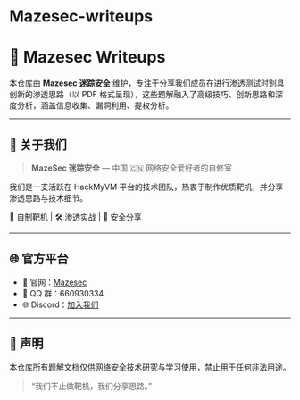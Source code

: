 # Mazesec-writeups
# 🧩 Mazesec Writeups

本仓库由 **Mazesec 迷踪安全** 维护，专注于分享我们成员在进行渗透测试时别具创新的渗透思路（以 PDF 格式呈现），这些题解融入了高级技巧、创新思路和深度分析，涵盖信息收集、漏洞利用、提权分析。

---

## 🧠 关于我们

> **MazeSec 迷踪安全** — 中国 🇨🇳 网络安全爱好者的自修室

我们是一支活跃在 HackMyVM 平台的技术团队，热衷于制作优质靶机，并分享渗透思路与技术细节。

🧩 自制靶机 | 🛠️ 渗透实战 | 🎯 安全分享

---

## 🌐 官方平台

- 🔗 官网：[Mazesec](https://maze-sec.com/)
- 💬 QQ 群：660930334
- 🌐 Discord：[加入我们](https://discord.com/invite/ggp34bQxba)

---

## 🧾 声明

本仓库所有题解文档仅供网络安全技术研究与学习使用，禁止用于任何非法用途。

> “我们不止做靶机，我们分享思路。”